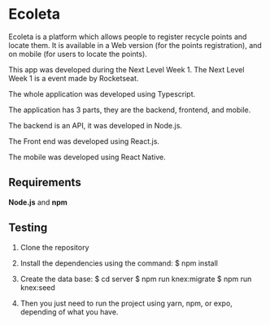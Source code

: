 # Ecoleta

Ecoleta is a platform which allows people to register recycle points and locate them. It is available in a Web version (for the points registration), and on mobile (for users to locate the points).

This app was developed during the Next Level Week 1. The Next Level Week 1 is a event made by Rocketseat.

The whole application was developed using Typescript. 

The application has 3 parts, they are the backend, frontend, and mobile. 

The backend is an API, it was developed in Node.js.

The Front end was developed using React.js.

The mobile was developed using React Native.

## Requirements

**Node.js** and **npm**

## Testing

1. Clone the repository
2. Install the dependencies using the command:
    $ npm install

3. Create the data base:
    $ cd server
    $ npm run knex:migrate
    $ npm run knex:seed

4. Then you just need to run the project using yarn, npm, or expo, depending of what you have.
